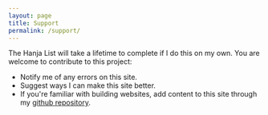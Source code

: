 ```yaml
---
layout: page
title: Support
permalink: /support/
---
```


The Hanja List will take a lifetime to complete if I do this on my own. You are welcome to contribute to this project:

* Notify me of any errors on this site.
* Suggest ways I can make this site better.
* If you're familiar with building websites, add content to this site through my [github repository](https://github.com/currentkorean/hanja).